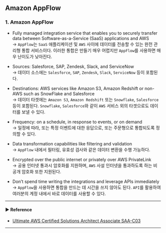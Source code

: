 ## Amazon AppFlow
### 1. Amazon AppFlow
- Fully managed integration service that enables you to securely transfer data between Software-as-a-Service (SaaS) applications and AWS  
→ `AppFlow`는 `SaaS` 애플리케이션 및 `AWS` 사이에 데이터를 전송할 수 있는 완전 관리형 통합 서비스이다. 이러한 통합은 만들기 매우 어렵지만 `AppFlow`를 사용하면 매우 난이도가 낮아진다.

- Sources: Salesforce, SAP, Zendesk, Slack, and ServiceNow  
→ 데이터 소스에는 `Salesforce`, `SAP`, `Zendesk`, `Slack`, `ServiceNow` 등이 포함된다.

- Destinations: AWS services like Amazon S3, Amazon Redshift or non-AWS such as SnowFlake and Salesforce  
→ 데이터 타겟에는 `Amazon S3`, `Amazon Redshift` 또는 `Snowflake`, `Salesforce` 등이 포함된다. `Snowflake`, `Salesforce`와 같이 `AWS` 서비스 외의 타겟으로도 데이터를 보낼 수 있다.

- Frequency: on a schedule, in response to events, or on demand  
→ 일정에 따라, 또는 특정 이벤트에 대한 응답으로, 또는 주문형으로 통합되도록 정의할 수 있다.

- Data transformation capabilities like filtering and validation  
→ `AppFlow` 내에서 필터링, 유효성 검사와 같은 데이터 변환을 수행 가능하다.

- Encrypted over the public internet or privately over AWS PrivateLink  
→ 공용 인터넷 통과시 암호화를 지원하며, `AWS` 사설 인터넷을 통과하도록 하는 비공개 암호화 또한 지원된다.

- Don’t spend time writing the integrations and leverage APIs immediately  
→ `AppFlow`을 사용하면 통합을 만드는 데 시간을 쓰지 않아도 된다. `API`를 활용하여 여러분의 계정 내에서 바로 데이터를 사용할 수 있다.

---
#### ▶ Reference
- [Ultimate AWS Certified Solutions Architect Associate SAA-C03](https://www.udemy.com/course/aws-certified-solutions-architect-associate-saa-c03/)
---
